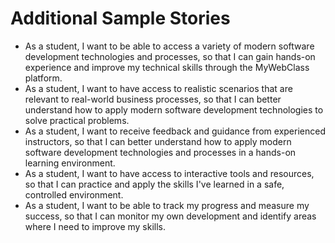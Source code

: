 # Additional Sample Stories
* As a student, I want to be able to access a variety of modern software development technologies and processes, so that I can gain hands-on experience and improve my technical skills through the MyWebClass platform.
* As a student, I want to have access to realistic scenarios that are relevant to real-world business processes, so that I can better understand how to apply modern software development technologies to solve practical problems.
* As a student, I want to receive feedback and guidance from experienced instructors, so that I can better understand how to apply modern software development technologies and processes in a hands-on learning environment.
* As a student, I want to have access to interactive tools and resources, so that I can practice and apply the skills I've learned in a safe, controlled environment.
* As a student, I want to be able to track my progress and measure my success, so that I can monitor my own development and identify areas where I need to improve my skills.


